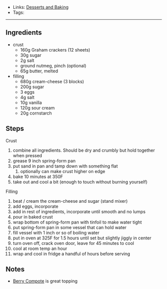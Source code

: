 - Links: [Desserts and Baking](Desserts%20and%20Baking/Desserts%20and%20Baking.md)
- Tags: 

---

## Ingredients
- crust
    - 160g Graham crackers (12 sheets)
    - 30g sugar
    - 2g salt
    - ground nutmeg, pinch (optional)
    - 65g butter, melted
- filling
    - 680g cream-cheese (3 blocks)
    - 200g sugar
    - 3 eggs
    - 4g salt
    - 10g vanilla
    - 120g sour cream
    - 20g cornstarch

## Steps
Crust
1. combine all ingredients. Should be dry and crumbly but hold together when pressed
2. grease 9 inch spring-form pan
3. put sand in pan and tamp down with something flat
    1. optionally can make crust higher on edge
4. bake 10 minutes at 350F
5. take out and cool a bit (enough to touch without burning yourself)

Filling
1. beat / cream the cream-cheese and sugar (stand mixer)
2. add eggs, incorporate
3. add in rest of ingredients, incorporate until smooth and no lumps
4. pour in baked crust
5. wrap bottom of spring-form pan with tinfoil to make water tight
6. put spring-form pan in some vessel that can hold water
7. fill vessel with 1 inch or so of boiling water
8. put in oven at 325F for 1.5 hours until set but slightly jiggly in center
9. turn oven off, crack oven door, leave for 45 minutes to cool
10. cool at room temp an hour
11. wrap and cool in fridge a handful of hours before serving

## Notes
- [Berry Compote](Berry%20Compote.md) is great topping
